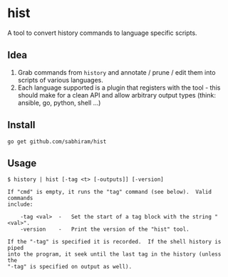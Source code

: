 # hist

A tool to convert history commands to language specific scripts.

## Idea

1. Grab commands from `history` and annotate / prune / edit them into scripts of various languages.
2. Each language supported is a plugin that registers with the tool - this should make for a clean API and allow arbitrary output types (think: ansible, go, python, shell ...)

## Install

```
go get github.com/sabhiram/hist
```

## Usage

```
$ history | hist [-tag <t> [-outputs]] [-version]

If "cmd" is empty, it runs the "tag" command (see below).  Valid commands 
include:

	-tag <val>	-	Set the start of a tag block with the string "<val>".  
	-version 	- 	Print the version of the "hist" tool.

If the "-tag" is specified it is recorded.  If the shell history is piped
into the program, it seek until the last tag in the history (unless the 
"-tag" is specified on output as well).
```	
